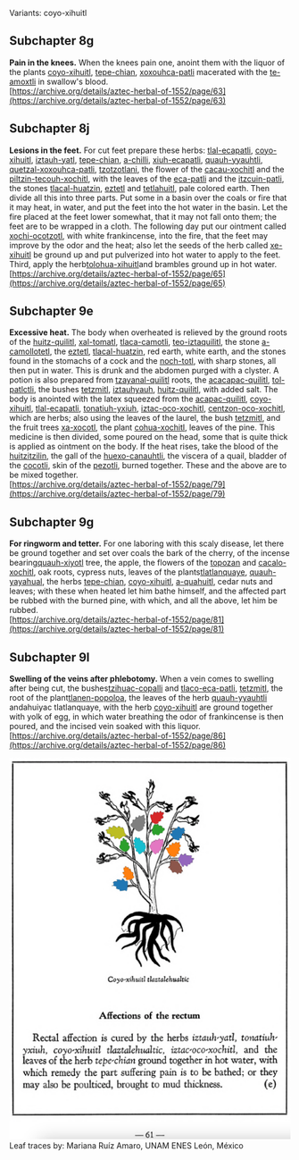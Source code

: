 Variants: coyo-xihuitl  

## Subchapter 8g  
**Pain in the knees.** When the knees pain one, anoint them with the liquor of the plants [coyo-xihuitl](Coyo-xihuitl.md), [tepe-chian](Tepe-chian.md), [xoxouhca-patli](xoxouhca-patli.md) macerated with the [te-amoxtli](Te-amoxtli.md) in swallow's blood.  
[https://archive.org/details/aztec-herbal-of-1552/page/63](https://archive.org/details/aztec-herbal-of-1552/page/63)  

## Subchapter 8j  
**Lesions in the feet.** For cut feet prepare these herbs: [tlal-ecapatli](Tlal-ecapatli.md), [coyo-xihuitl](Coyo-xihuitl.md), [iztauh-yatl](Iztauyattl.md), [tepe-chian](Tepe-chian.md), [a-chilli](A-chilli.md), [xiuh-ecapatli](Eca-patli.md), [quauh-yyauhtli](Quauh-yyauhtli.md), [quetzal-xoxouhca-patli](Quetzal-xoxouca-patli.md), [tzotzotlani](Quetzal-xoxouhca-patli_tzotzotlani.md), the flower of the [cacau-xochitl](Cacaua-xochitl.md) and the [piltzin-tecouh-xochitl](Piltzinte-couh-xochitl.md), with the leaves of the [eca-patli](Eca-patli.md) and the [itzcuin-patli](Itzquin-patli.md), the stones [tlacal-huatzin](tlacal-huatzin.md), [eztetl](eztetl.md) and [tetlahuitl](tetlahuitl_v2.md), pale colored earth. Then divide all this into three parts. Put some in a basin over the coals or fire that it may heat, in water, and put the feet into the hot water in the basin. Let the fire placed at the feet lower somewhat, that it may not fall onto them; the feet are to be wrapped in a cloth. The following day put our ointment called [xochi-ocotzotl](xochi-ocotzotl.md), with white frankincense, into the fire, that the feet may improve by the odor and the heat; also let the seeds of the herb called [xe-xihuitl](Xe-xihuitl.md) be ground up and put pulverized into hot water to apply to the feet. Third, apply the herb[tolohua-xihuitl](Tolohua_xihuitl.md)and brambles ground up in hot water.  
[https://archive.org/details/aztec-herbal-of-1552/page/65](https://archive.org/details/aztec-herbal-of-1552/page/65)  

## Subchapter 9e  
**Excessive heat.** The body when overheated is relieved by the ground roots of the [huitz-quilitl](Huitz-quilitl.md), [xal-tomatl](Xal-tomatl.md), [tlaca-camotli](Tlaca-camotli.md), [teo-iztaquilitl](Teo-iztaquilitl.md), the stone [a-camollotetl](a-camallo-tetl_v2.md), the [eztetl](eztetl.md), [tlacal-huatzin](tlacal-huatzin.md), red earth, white earth, and the stones found in the stomachs of a cock and the [noch-totl](noch-tototl.md), with sharp stones, all then put in water. This is drunk and the abdomen purged with a clyster. A potion is also prepared from [tzayanal-quilitl](Tzayanal-quilitl.md) roots, the [acacapac-quilitl](Aca-capac-quilitl.md), [tol-patlctli](Tol-patlactli.md), the bushes [tetzmitl](Tetzmitl.md), [iztauhyauh](Iztauyattl.md), [huitz-quilitl](Huitz-quilitl.md), with added salt. The body is anointed with the latex squeezed from the [acapac-quilitl](Aca-capac-quilitl.md), [coyo-xihuitl](Coyo-xihuitl.md), [tlal-ecapatli](Tlal-ecapatli.md), [tonatiuh-yxiuh](Tonatiuh_yxiuh_v1.md), [iztac-oco-xochitl](Iztac_oco-xochitl.md), [centzon-oco-xochitl](Centzon-oco-xochitl.md), which are herbs; also using the leaves of the laurel, the bush [tetzmitl](Tetzmitl.md), and the fruit trees [xa-xocotl](Xa-xocotl.md), the plant [cohua-xochitl](Cohua-xochitl.md), leaves of the pine. This medicine is then divided, some poured on the head, some that is quite thick is applied as ointment on the body. If the heat rises, take the blood of the [huitzitzilin](huitzitzilin.md), the gall of the [huexo-canauhtli](huexo-canauhtli.md), the viscera of a quail, bladder of the [cocotli](cocotli.md), skin of the [pezotli](pezotli.md), burned together. These and the above are to be mixed together.  
[https://archive.org/details/aztec-herbal-of-1552/page/79](https://archive.org/details/aztec-herbal-of-1552/page/79)  

## Subchapter 9g  
**For ringworm and tetter.** For one laboring with this scaly disease, let there be ground together and set over coals the bark of the cherry, of the incense bearing[quauh-xiyotl](Quauh-xiyotl.md) tree, the apple, the flowers of the [topozan](Topozan.md) and [cacalo-xochitl](Cacalo-xochitl.md), oak roots, cypress nuts, leaves of the plants[tlatlanquaye](Tlatlanquaye.md), [quauh-yayahual](Quauh-yayahual.md), the herbs [tepe-chian](Tepe-chian.md), [coyo-xihuitl](Coyo-xihuitl.md), [a-quahuitl](A-quahuitl.md), cedar nuts and leaves; with these when heated let him bathe himself, and the affected part be rubbed with the burned pine, with which, and all the above, let him be rubbed.  
[https://archive.org/details/aztec-herbal-of-1552/page/81](https://archive.org/details/aztec-herbal-of-1552/page/81)  

## Subchapter 9l  
**Swelling of the veins after phlebotomy.** When a vein comes to swelling after being cut, the bushes[tzihuac-copalli](Tzihuac-copalli.md) and [tlaco-eca-patli](Tlaco-ecapatli.md), [tetzmitl](Tetzmitl.md), the root of the plant[tlanen-popoloa](Tla-nen-popoloua.md), the leaves of the herb [quauh-yyauhtli](Quauh-yyauhtli.md) andahuiyac tlatlanquaye, with the herb [coyo-xihuitl](Coyo-xihuitl.md) are ground together with yolk of egg, in which water breathing the odor of frankincense is then poured, and the incised vein soaked with this liquor.  
[https://archive.org/details/aztec-herbal-of-1552/page/86](https://archive.org/details/aztec-herbal-of-1552/page/86)  

![M_ID085_p061_01_Coyo-xihuitl.png](assets/M_ID085_p061_01_Coyo-xihuitl.png)  
Leaf traces by: Mariana Ruíz Amaro, UNAM ENES León, México  
